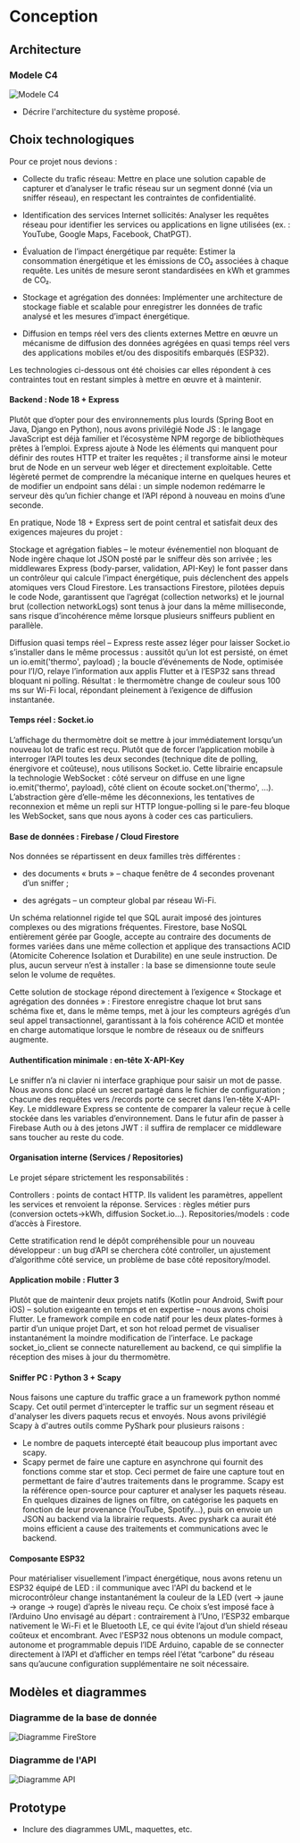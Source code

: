 # Conception

## Architecture
### Modele C4
![Modele C4](images/datarium.svg)

- Décrire l'architecture du système proposé.

## Choix technologiques

Pour ce projet nous devions :

 - Collecte du trafic réseau: Mettre en place une solution capable de capturer et d’analyser le trafic réseau sur un segment donné (via   un sniffer réseau), en respectant les contraintes de confidentialité.

 -  Identification des services Internet sollicités: Analyser les requêtes réseau pour identifier les services ou applications en ligne utilisées (ex. : YouTube, Google Maps, Facebook, ChatPGT).

 - Évaluation de l’impact énergétique par requête: Estimer la consommation énergétique et les émissions de CO₂ associées à chaque          requête.  Les unités de mesure seront standardisées en kWh et grammes de CO₂.

 - Stockage et agrégation des données: Implémenter une architecture de stockage fiable et scalable pour enregistrer les données de trafic analysé et les mesures d’impact énergétique.

 - Diffusion en temps réel vers des clients externes Mettre en œuvre un mécanisme de diffusion des données agrégées en quasi temps réel vers des applications mobiles et/ou des dispositifs embarqués (ESP32).

 Les technologies ci-dessous ont été choisies car elles répondent à ces contraintes tout en restant simples à mettre en œuvre et à maintenir.

#### Backend : Node 18 + Express
Plutôt que d’opter pour des environnements plus lourds (Spring Boot en Java, Django en Python), nous avons privilégié Node JS : le langage JavaScript est déjà familier et l’écosystème NPM regorge de bibliothèques prêtes à l’emploi.
Express ajoute à Node les éléments qui manquent pour définir des routes HTTP et traiter les requêtes ; il transforme ainsi le moteur brut de Node en un serveur web léger et directement exploitable. Cette légèreté permet de comprendre la mécanique interne en quelques heures et de modifier un endpoint sans délai : un simple nodemon redémarre le serveur dès qu’un fichier change et l’API répond à nouveau en moins d’une seconde.

En pratique, Node 18 + Express sert de point central et satisfait deux des exigences majeures du projet :

Stockage et agrégation fiables – le moteur événementiel non bloquant de Node ingère chaque lot JSON posté par le sniffeur dès son arrivée ; les middlewares Express (body-parser, validation, API-Key) le font passer dans un contrôleur qui calcule l’impact énergétique, puis déclenchent des appels atomiques vers Cloud Firestore. Les transactions Firestore, pilotées depuis le code Node, garantissent que l’agrégat (collection networks) et le journal brut (collection networkLogs) sont tenus à jour dans la même milliseconde, sans risque d’incohérence même lorsque plusieurs sniffeurs publient en parallèle.

Diffusion quasi temps réel – Express reste assez léger pour laisser Socket.io s’installer dans le même processus : aussitôt qu’un lot est persisté, on émet un io.emit('thermo', payload) ; la boucle d’événements de Node, optimisée pour l’I/O, relaye l’information aux applis Flutter et à l’ESP32 sans thread bloquant ni polling. Résultat : le thermomètre change de couleur sous 100 ms sur Wi-Fi local, répondant pleinement à l’exigence de diffusion instantanée.

#### Temps réel : Socket.io
L’affichage du thermomètre doit se mettre à jour immédiatement lorsqu’un nouveau lot de trafic est reçu. Plutôt que de forcer l’application mobile à interroger l’API toutes les deux secondes (technique dite de polling, énergivore et coûteuse), nous utilisons Socket.io. Cette librairie encapsule la technologie WebSocket : côté serveur on diffuse en une ligne io.emit('thermo', payload), côté client on écoute socket.on('thermo', …). L’abstraction gère d’elle-même les déconnexions, les tentatives de reconnexion et même un repli sur HTTP longue-polling si le pare-feu bloque les WebSocket, sans que nous ayons à coder ces cas particuliers.

#### Base de données : Firebase / Cloud Firestore
Nos données se répartissent en deux familles très différentes :

 - des documents « bruts » – chaque fenêtre de 4 secondes provenant d’un sniffer ;

 - des agrégats – un compteur global par réseau Wi-Fi.

Un schéma relationnel rigide  tel que SQL aurait imposé des jointures complexes ou des migrations fréquentes. Firestore, base NoSQL entièrement gérée par Google, accepte au contraire des documents de formes variées dans une même collection et applique des transactions ACID (Atomicite Coherence Isolation et Durabilite) en une seule instruction. De plus, aucun serveur n’est à installer : la base se dimensionne toute seule selon le volume de requêtes. 

Cette solution de stockage répond directement à l’exigence « Stockage et agrégation des données » : Firestore enregistre chaque lot brut sans schéma fixe et, dans le même temps, met à jour les compteurs agrégés d’un seul appel transactionnel, garantissant à la fois cohérence ACID et montée en charge automatique lorsque le nombre de réseaux ou de sniffeurs augmente.

#### Authentification minimale : en-tête X-API-Key
Le sniffer n’a ni clavier ni interface graphique pour saisir un mot de passe. Nous avons donc placé un secret partagé dans le fichier de configuration ; chacune des requêtes vers /records porte ce secret dans l’en-tête X-API-Key. Le middleware Express se contente de comparer la valeur reçue à celle stockée dans les variables d’environnement. Dans le futur afin de passer à Firebase Auth ou à des jetons JWT : il suffira de remplacer ce middleware sans toucher au reste du code.

#### Organisation interne (Services / Repositories)
Le projet sépare strictement les responsabilités :

Controllers : points de contact HTTP. Ils valident les paramètres, appellent les services et renvoient la réponse.
Services : règles métier purs (conversion octets→kWh, diffusion Socket.io…). 
Repositories/models : code d’accès à Firestore. 

Cette stratification rend le dépôt compréhensible pour un nouveau développeur : un bug d’API se cherchera côté controller, un ajustement d’algorithme côté service, un problème de base côté repository/model.

#### Application mobile : Flutter 3

Plutôt que de maintenir deux projets natifs (Kotlin pour Android, Swift pour iOS) – solution exigeante en temps et en expertise – nous avons choisi Flutter. Le framework compile en code natif pour les deux plates-formes à partir d’un unique projet Dart, et son hot reload permet de visualiser instantanément la moindre modification de l’interface. Le package socket_io_client se connecte naturellement au backend, ce qui simplifie la réception des mises à jour du thermomètre.

#### Sniffer PC : Python 3 + Scapy
Nous faisons une capture du traffic grace a un framework python nommé Scapy. Cet outil permet d'intercepter le traffic sur un segment réseau et d'analyser les divers paquets recus et envoyés. Nous avons privilégié Scapy à d'autres outils comme PyShark pour plusieurs raisons :
- Le nombre de paquets intercepté était beaucoup plus important avec scapy.
- Scapy permet de faire une capture en asynchrone qui fournit des fonctions comme star et stop. Ceci permet de faire une capture tout en permettant de faire d'autres traitements dans le programme.
Scapy est la référence open-source pour capturer et analyser les paquets réseau. 
En quelques dizaines de lignes on filtre, on catégorise les paquets en fonction de leur provenance (YouTube, Spotify…), puis on envoie un JSON au backend via la librairie requests.
Avec pyshark ca aurait été moins efficient a cause des traitements et communications avec le backend.

#### Composante ESP32
Pour matérialiser visuellement l’impact énergétique, nous avons retenu un ESP32 équipé de LED : il communique avec l'API du backend et le microcontrôleur change instantanément la couleur de la LED (vert → jaune → orange → rouge) d’après le niveau reçu. Ce choix s’est imposé face à l’Arduino Uno envisagé au départ : contrairement à l’Uno, l’ESP32 embarque nativement le Wi-Fi et le Bluetooth LE, ce qui évite l’ajout d’un shield réseau coûteux et encombrant. Avec l'ESP32 nous obtenons un module compact, autonome et programmable depuis l’IDE Arduino, capable de se connecter directement à l’API et d’afficher en temps réel l’état “carbone” du réseau sans qu’aucune configuration supplémentaire ne soit nécessaire.

## Modèles et diagrammes
### Diagramme de la base de donnée
![Diagramme FireStore](images/firestore.svg)

### Diagramme de l'API
![Diagramme API](images/API.svg)


## Prototype

- Inclure des diagrammes UML, maquettes, etc.
